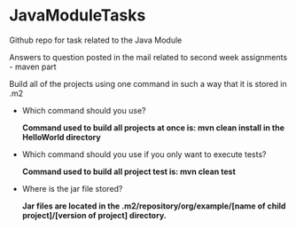 # JavaModuleTasks
Github repo for task related to the Java Module

Answers to question posted in the mail related to second week assignments - maven part


Build all of the projects using one command in such a way that it is stored in .m2

  *	Which command should you use?
  
    **Command used to build all projects at once is: mvn clean install in the HelloWorld directory**
    
  *	Which command should you use if you only want to execute tests?
  
    **Command used to build all project test is: mvn clean test**
    
  *	Where is the jar file stored?
  
    **Jar files are located in the .m2/repository/org/example/[name of child project]/[version of project] directory.**
    
  
  

